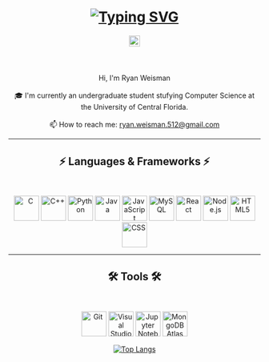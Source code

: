 <h1 align="center">
  <a href="https://git.io/typing-svg">
    <a href="https://git.io/typing-svg"><img src="https://readme-typing-svg.demolab.com?font=Poppins&size=30&pause=1000&color=087099&background=27272A&center=true&vCenter=true&random=false&width=435&lines=👋+Hi%2C+I'm+Ryan!;😄+Welcome+to+my+GitHub!" alt="Typing SVG" /></a>
  </a>
</h1>

<h5 align="center">
  <a href="https://www.linkedin.com/in/ryanweisman/" title="LinkedIn Profile"><img width="22" src='https://cdn.jsdelivr.net/gh/devicons/devicon/icons/linkedin/linkedin-original.svg'></a>
</h5>
<br>
<p align="center">
  Hi, I'm Ryan Weisman
  <br>
  <br>
  🎓 I'm currently an undergraduate student stufying Computer Science at the University of Central Florida.
  <br>
  <br>
  📫 How to reach me: <a href="mailto: ryan.weisman.512@gmail.com">ryan.weisman.512@gmail.com</a>
</p>

<hr>
<h2 align="center">⚡ Languages & Frameworks ⚡</h2>
<br>
<p align="center">
  <img title="C" height= 50 src='https://cdn.jsdelivr.net/gh/devicons/devicon/icons/c/c-original.svg'>
  <img title="C++" height= 50 src='https://cdn.jsdelivr.net/gh/devicons/devicon/icons/cplusplus/cplusplus-original.svg'>
  <img title="Python" height= 50 src='https://cdn.jsdelivr.net/gh/devicons/devicon/icons/python/python-original.svg'>
  <img title="Java" height= 50 src='https://cdn.jsdelivr.net/gh/devicons/devicon/icons/java/java-original.svg'>
  <img title="JavaScript" height= 50 src='https://cdn.jsdelivr.net/gh/devicons/devicon/icons/javascript/javascript-original.svg'>
  <img title="MySQL" height= 50 src='https://cdn.jsdelivr.net/gh/devicons/devicon/icons/mysql/mysql-original.svg'>
  <img title="React" height= 50 src='https://cdn.jsdelivr.net/gh/devicons/devicon/icons/react/react-original.svg'>
  <img title="Node.js" height= 50 src='https://cdn.jsdelivr.net/gh/devicons/devicon/icons/nodejs/nodejs-original.svg'>
  <img title="HTML5" height= 50 src='https://cdn.jsdelivr.net/gh/devicons/devicon/icons/html5/html5-original.svg'>
  <img title="CSS" height= 50 src='https://cdn.jsdelivr.net/gh/devicons/devicon/icons/css3/css3-original.svg'>
</p>

<hr>
<h2 align="center">🛠️ Tools 🛠️</h2>
<br>
<p align="center">
  <img title="Git" height= 50 src='https://cdn.jsdelivr.net/gh/devicons/devicon/icons/git/git-original.svg'>
  <img title="Visual Studio Code" height= 50 src='https://cdn.jsdelivr.net/gh/devicons/devicon/icons/vscode/vscode-original.svg'>
  <img title="Jupyter Notebook" height= 50 src='https://cdn.jsdelivr.net/gh/devicons/devicon/icons/jupyter/jupyter-original-wordmark.svg'>
  <img title="MongoDB Atlas" height= 50 src='https://cdn.jsdelivr.net/gh/devicons/devicon/icons/mongodb/mongodb-original.svg'>
</p>

<p align="center">
  <a href="https://github.com/anuraghazra/github-readme-stats">
    <img src="https://github-readme-stats.vercel.app/api/top-langs/?username=Ryan-W31&layout=compact&langs_count=7&text_color=daf7dc&bg_color=151515&hide=scss,css,html,php,dart" alt="Top Langs">
  </a>
</p>
